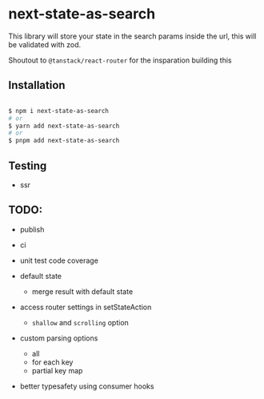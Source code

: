 # next-state-as-search

This library will store your state in the search params inside the url, this will be validated with zod.

Shoutout to `@tanstack/react-router` for the insparation building this

## Installation

```bash

$ npm i next-state-as-search
# or
$ yarn add next-state-as-search
# or
$ pnpm add next-state-as-search

```

## Testing

- ssr

## TODO:

- publish
- ci
- unit test code coverage
- default state
  - merge result with default state
- access router settings in setStateAction

  - `shallow` and `scrolling` option

- custom parsing options

  - all
  - for each key
  - partial key map

- better typesafety using consumer hooks
